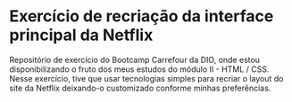 # Exercício de recriação da interface principal da Netflix
Repositório de exercício do Bootcamp Carrefour da DIO, onde estou disponibilizando o fruto dos meus estudos do módulo II - HTML / CSS.     Nesse exercício, tive que usar tecnologias simples para recriar o layout do site da Netflix deixando-o customizado conforme minhas preferências.
 